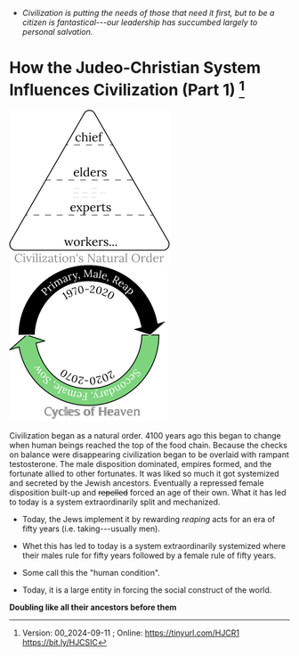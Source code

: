 [^Information]: Version: 00_2024-09-11 ; Online: https://tinyurl.com/HJCR1 https://bit.ly/HJCSIC

* *Civilization is putting the needs of those that need it first, but to be a citizen is fantastical---our leadership has succumbed largely to personal salvation.*

# How the Judeo-Christian System Influences Civilization (Part 1) [^Information]

![](images/05_ages-of-civilization_eden.svg)![](images/10_cycles-of-heaven.svg)

Civilization began as a natural order. 4100 years ago this began to change when human beings reached the top of the food chain. Because the checks on balance were disappearing civilization began to be overlaid with rampant testosterone. The male disposition dominated, empires formed, and the fortunate allied to other fortunates. It was liked so much it got systemized and secreted by the Jewish ancestors. Eventually a repressed female disposition built-up and ~~repelled~~ forced an age of their own. What it has led to today is a system extraordinarily split and mechanized.

* Today, the Jews implement it by rewarding *reaping* acts for an era of fifty years (i.e. taking---usually men).
* Whet this has led to today is a system extraordinarily systemized where their males rule for fifty years followed by a female rule of fifty years.

* Some call this the "human condition".
* Today, it is a large entity in forcing the social construct of the world. 

**Doubling like all their ancestors before them**